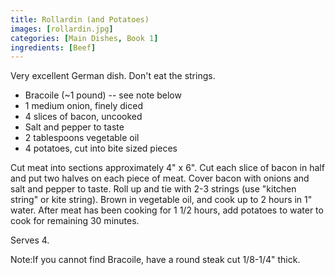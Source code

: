 ```yaml
---
title: Rollardin (and Potatoes)
images: [rollardin.jpg]
categories: [Main Dishes, Book 1]
ingredients: [Beef]
---
```




Very excellent German dish. Don't eat the strings.

-   Bracoile (\~1 pound) -- see note below
-   1 medium onion, finely diced
-   4 slices of bacon, uncooked
-   Salt and pepper to taste
-   2 tablespoons vegetable oil
-   4 potatoes, cut into bite sized pieces

Cut meat into sections approximately 4" x 6". Cut each slice of bacon in
half and put two halves on each piece of meat. Cover bacon with onions
and salt and pepper to taste. Roll up and tie with 2-3 strings (use
"kitchen string" or kite string). Brown in vegetable oil, and cook up to
2 hours in 1" water. After meat has been cooking for 1 1/2 hours, add
potatoes to water to cook for remaining 30 minutes.

Serves 4.

Note:If you cannot find Bracoile, have a round steak cut 1/8-1/4" thick.

 
